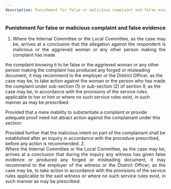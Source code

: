 ```yaml
---
description: Punishment for false or malicious complaint and false evidence
---
```


### Punishment for false or malicious complaint and false evidence

1. <div style="text-align: justify"> Where the Internal Committee or the Local Committee, as the case may be, arrives at a conclusion that the allegation against the respondent is malicious or the aggrieved woman or any other person making the complaint has made
the complaint knowing it to be false or the aggrieved woman or any other person making the complaint has produced any forged or misleading document, it may recommend to the employer or the District Officer, as the case may be, to take action against the woman or the person who has made the complaint under sub-section (1) or sub-section (2) of section 9, as the case may be, in accordance with the provisions of the service rules applicable to her or him or where no such service rules exist, in such manner as may be prescribed:
</p>
Provided that a mere inability to substantiate a complaint or provide adequate proof need not attract action against the complainant under this section:
</p>
Provided further that the malicious intent on part of the complainant shall be established after an inquiry in accordance with the procedure prescribed, before any action is recommended.
2. <div style="text-align: justify"> Where the Internal Committee or the Local Committee, as the case may be, arrives at a conclusion that during the inquiry any witness has given false evidence or produced any forged or misleading document, it may recommend to the employer of the witness or the District Officer, as the case may be, to take action in accordance with the provisions of the service rules applicable to the said witness or where no such service rules exist, in such manner as may be prescribed.
